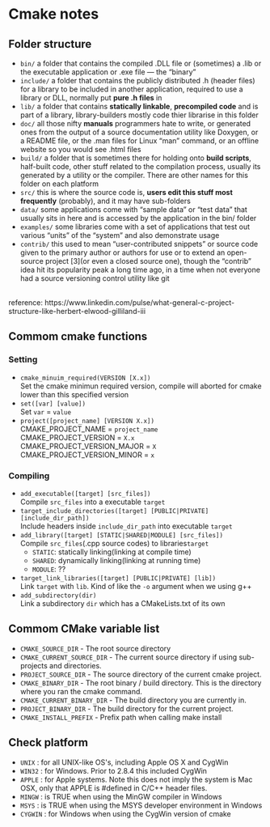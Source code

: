 # Cmake notes

## Folder structure
* `bin/` a folder that contains the compiled .DLL file or (sometimes) a .lib or the executable application or .exe file — the “binary”
* `include/` a folder that contains the publicly distributed .h (header files) for a library to be included in another application, required to use a library or DLL, normally put **pure .h files** in
* `lib/` a folder that contains **statically linkable**, **precompiled code** and is part of a library, library-builders mostly code thier librarise in this folder
* `doc/` all those nifty **manuals** programmers hate to write, or generated ones from the output of a source documentation utility like Doxygen, or a README file, or the .man files for Linux “man” command, or an offline website so you would see .html files
* `build/` a folder that is sometimes there for holding onto **build scripts**, half-built code, other stuff related to the compilation process, usually its generated by a utility or the compiler. There are other names for this folder on each platform
* `src/` this is where the source code is, **users edit this stuff most frequently** (probably), and it may have sub-folders
* `data/` some applications come with “sample data” or “test data” that usually sits in here and is accessed by the application in the bin/ folder
* `examples/` some libraries come with a set of applications that test out various “units” of the “system” and also demonstrate usage
* `contrib/` this used to mean “user-contributed snippets” or source code given to the primary author or authors for use or to extend an open-source project [3](or even a closed source one), though the “contrib” idea hit its popularity peak a long time ago, in a time when not everyone had a source versioning control utility like git
<br />
reference: https://www.linkedin.com/pulse/what-general-c-project-structure-like-herbert-elwood-gilliland-iii

## Commom cmake functions
### Setting
* `cmake_minuim_required(VERSION [X.x])`<br />
Set the cmake minimun required version, compile will aborted for cmake lower than this specified version
* `set([var] [value])`<br />
Set `var` = `value`
* `project([project_name] [VERSION X.x])`<br />
CMAKE_PROJECT_NAME = `project_name`<br />
CMAKE_PROJECT_VERSION = `X.x`<br />
CMAKE_PROJECT_VERSION_MAJOR = `X`<br />
CMAKE_PROJECT_VERSION_MINOR = `x`<br />

### Compiling
* `add_executable([target] [src_files])`<br />
Compile `src_files` into a executable `target`
* `target_include_directories([target] [PUBLIC|PRIVATE] [include_dir_path])`<br />
Include headers inside `include_dir_path` into executable `target`
* `add_library([target] [STATIC|SHARED|MODULE] [src_files])`<br />
Compile `src_files`(.cpp source codes) to libraries`target`
    * `STATIC`: statically linking(linking at compile time)
    * `SHARED`: dynamically linking(linking at running time)
    * `MODULE`: ??
* `target_link_libraries([target] [PUBLIC|PRIVATE] [lib])`<br />
Link `target` with `lib`. Kind of like the `-o` argument when we using g++
* `add_subdirectory(dir)`<br />
Link a subdirectory `dir` which has a CMakeLists.txt of its own

## Commom CMake variable list
* `CMAKE_SOURCE_DIR` - The root source directory
* `CMAKE_CURRENT_SOURCE_DIR` - The current source directory if using sub-projects and directories.
* `PROJECT_SOURCE_DIR` - The source directory of the current cmake project.
* `CMAKE_BINARY_DIR` - The root binary / build directory. This is the directory where you ran the cmake command.
* `CMAKE_CURRENT_BINARY_DIR` - The build directory you are currently in.
* `PROJECT_BINARY_DIR` - The build directory for the current project.
* `CMAKE_INSTALL_PREFIX` - Prefix path when calling make install

## Check platform
* `UNIX` : for all UNIX-like OS's, including Apple OS X and CygWin
* `WIN32` : for Windows. Prior to 2.8.4 this included CygWin
* `APPLE` : for Apple systems. Note this does not imply the system is Mac OSX, only that APPLE is #defined in C/C++ header files.
* `MINGW` : is TRUE when using the MinGW compiler in Windows
* `MSYS` : is TRUE when using the MSYS developer environment in Windows
* `CYGWIN` : for Windows when using the CygWin version of cmake
